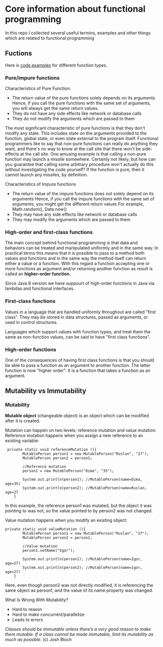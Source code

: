 # Core information about functional programming
In this repo I collected several useful termins, examples and other things which are related to functional programming

## Fuctions 

Here is [code examples](https://github.com/rgederin/java-functional/blob/master/src/main/java/com/gederin/functional/functions/Functions.java) for different function types.

### Pure/impure functions

Characteristics of Pure Function:

* The return value of the pure func­tions solely depends on its arguments Hence, if you call the pure functions with the same set of argu­ments, you will always get the same return values.
* They do not have any side effects like net­work or data­base calls
* They do not mod­ify the argu­ments which are passed to them

The most significant characteristic of pure functions is that they don't modify any state. This includes state on the arguments provided to the function, global state, or even state external to the program itself. Functional programmers like to say that non-pure functions can really do anything they want, and there's no way to know at the call site that there won't be side-effects at the call site. One amusing example is that calling a non-pure function may launch a missile somewhere. Certainly not likely, but how can you guarantee that calling some arbitrary procedure won't actually do this without investigating the code yourself? If the function is pure, then it cannot launch any missiles, by definition.

Characteristics of Impure functions

* The return value of the impure func­tions does not solely depend on its arguments Hence, if you call the impure func­tions with the same set of argu­ments, you might get the dif­fer­ent return values For exam­ple, Math.random(), Date.now()
* They may have any side effects like net­work or data­base calls
* They may mod­ify the argu­ments which are passed to them


### High-order and first-class functions

The main concept behind functional programming is that data and behaviors can be treated and manipulated uniformly and in the same way. In practical terms this means that it is possible to pass to a method both values and functions and in the same way the method itself can return either a value or a function. With this regard a function accepting one or more functions as argument and/or returning another function as result is called an **higher-order function**. 

Since Java 8 version we have suppourt of high-order functions in Java via lambdas and functional interfaces.

### First-class functions

Values in a language that are handled uniformly throughout are called "first class". They may be stored in data structures, passed as arguments, or used in control structures.

Languages which support values with function types, and treat them the same as non-function values, can be said to have "first class functions".

### High-order functions

One of the consequences of having first class functions is that you should be able to pass a function as an argument to another function. The latter function is now "higher order". It is a function that takes a function as an argument.


## Mutability vs Immutability

### Mutability

**Mutable object** (changeable object) is an object which can be modified after it is created.

Mutation can happen on two levels: reference mutation and value mutation. Reference mutation happens when you assign a new reference to an existing variable:

```
 private static void referenceMutation (){
        MutablePerson person1 = new MutablePerson("Ruslan", "27");
        MutablePerson person2 = person1;
        
        //Reference mutation
        person1 = new MutablePerson("Dima", "35");

        System.out.println(person1); //MutablePerson(name=Dima, age=35)
        System.out.println(person2); //MutablePerson(name=Ruslan, age=27
    }
```

In this example, the reference person1 was mutated, but the object it was pointing to was not, so the value pointed to by person2 was not changed.

Value mutation happens when you modify an existing object:

```
private static void valueMutation (){
        MutablePerson person1 = new MutablePerson("Ruslan", "27");
        MutablePerson person2 = person1;

        //Value mutation
        person1.setName("Igor");

        System.out.println(person1); //MutablePerson(name=Igor, age=27)
        System.out.println(person2); //MutablePerson(name=Igor, age=27)
    }
```

Here, even though person2 was not directly modified, it is referencing the same object as person1, and the value of its name property was changed.

What Is Wrong With Mutability?

* Hard to reason
* Hard to make concurrent/parallelize
* Leads to errors

*Classes should be immutable unless there’s a very good reason to make them mutable. If a class cannot be made immutable, limit its mutability as much as possible.* (c) Josh Bloch